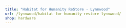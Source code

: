 ```yaml
---
title: "Habitat for Humanity ReStore - Lynnwood"
url: /lynnwood/habitat-for-humanity-restore-lynnwood/
shop: hardware
---
```

